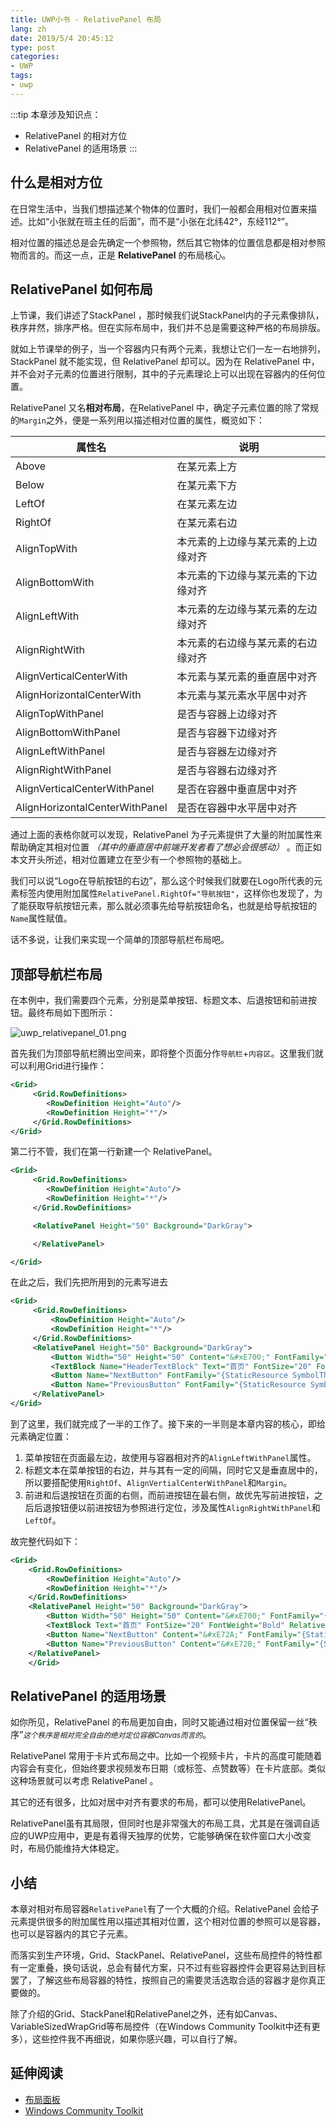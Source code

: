 ```yaml
---
title: UWP小书 - RelativePanel 布局
lang: zh
date: 2019/5/4 20:45:12
type: post
categories:
- UWP
tags:
- uwp
---
```


:::tip
本章涉及知识点：
- RelativePanel 的相对方位
- RelativePanel 的适用场景
:::

## 什么是相对方位

在日常生活中，当我们想描述某个物体的位置时，我们一般都会用相对位置来描述。比如“小张就在班主任的后面”，而不是“小张在北纬42°，东经112°”。

相对位置的描述总是会先确定一个参照物，然后其它物体的位置信息都是相对参照物而言的。而这一点，正是 **RelativePanel** 的布局核心。

<!--more-->

## RelativePanel 如何布局

上节课，我们讲述了StackPanel ，那时候我们说StackPanel内的子元素像排队，秩序井然，排序严格。但在实际布局中，我们并不总是需要这种严格的布局排版。

就如上节课举的例子，当一个容器内只有两个元素，我想让它们一左一右地排列，StackPanel 就不能实现，但 RelativePanel 却可以。因为在 RelativePanel 中，并不会对子元素的位置进行限制，其中的子元素理论上可以出现在容器内的任何位置。

RelativePanel 又名**相对布局**，在RelativePanel 中，确定子元素位置的除了常规的`Margin`之外，便是一系列用以描述相对位置的属性，概览如下：

|属性名|说明|
|-|-|
|Above|在某元素上方|
|Below|在某元素下方|
|LeftOf|在某元素左边|
|RightOf|在某元素右边|
|AlignTopWith|本元素的上边缘与某元素的上边缘对齐|
|AlignBottomWith|本元素的下边缘与某元素的下边缘对齐|
|AlignLeftWith|本元素的左边缘与某元素的左边缘对齐|
|AlignRightWith|本元素的右边缘与某元素的右边缘对齐|
|AlignVerticalCenterWith|本元素与某元素的垂直居中对齐|
|AlignHorizontalCenterWith|本元素与某元素水平居中对齐|
|AlignTopWithPanel|是否与容器上边缘对齐|
|AlignBottomWithPanel|是否与容器下边缘对齐|
|AlignLeftWithPanel|是否与容器左边缘对齐|
|AlignRightWithPanel|是否与容器右边缘对齐|
|AlignVerticalCenterWithPanel|是否在容器中垂直居中对齐|
|AlignHorizontalCenterWithPanel|是否在容器中水平居中对齐|

通过上面的表格你就可以发现，RelativePanel 为子元素提供了大量的附加属性来帮助确定其相对位置 *（其中的垂直居中前端开发者看了想必会很感动）*  。而正如本文开头所述，相对位置建立在至少有一个参照物的基础上。

我们可以说“Logo在导航按钮的右边”，那么这个时候我们就要在Logo所代表的元素标签内使用附加属性`RelativePanel.RightOf="导航按钮"`，这样你也发现了，为了能获取导航按钮元素，那么就必须事先给导航按钮命名，也就是给导航按钮的`Name`属性赋值。

话不多说，让我们来实现一个简单的顶部导航栏布局吧。

## 顶部导航栏布局

在本例中，我们需要四个元素，分别是菜单按钮、标题文本、后退按钮和前进按钮。最终布局如下图所示：

![uwp_relativepanel_01.png](https://storage.live.com/items/51816931BAB0F7A8!12611?authkey=AO7QXpgYo7-5DUU)

首先我们为顶部导航栏腾出空间来，即将整个页面分作`导航栏`+`内容区`。这里我们就可以利用Grid进行操作：

```xml
<Grid>
     <Grid.RowDefinitions>
        <RowDefinition Height="Auto"/>
        <RowDefinition Height="*"/>
     </Grid.RowDefinitions>
</Grid>
```

第二行不管，我们在第一行新建一个 RelativePanel。

```xml
<Grid>
     <Grid.RowDefinitions>
        <RowDefinition Height="Auto"/>
        <RowDefinition Height="*"/>
     </Grid.RowDefinitions>

     <RelativePanel Height="50" Background="DarkGray">

     </RelativePanel> 

</Grid>
```

在此之后，我们先把所用到的元素写进去

```xml
<Grid>
     <Grid.RowDefinitions>
         <RowDefinition Height="Auto"/>
         <RowDefinition Height="*"/>
     </Grid.RowDefinitions>
     <RelativePanel Height="50" Background="DarkGray">
         <Button Width="50" Height="50" Content="&#xE700;" FontFamily="{StaticResource SymbolThemeFontFamily}" Name="MenuButton" />
         <TextBlock Name="HeaderTextBlock" Text="首页" FontSize="20" FontWeight="Bold" />
         <Button Name="NextButton" FontFamily="{StaticResource SymbolThemeFontFamily}" Content="&#xE72A;"  Height="50" Width="50" />
         <Button Name="PreviousButton" FontFamily="{StaticResource SymbolThemeFontFamily}" Content="&#xE72B;"  Height="50" Width="50" />
     </RelativePanel>
</Grid>
```

到了这里，我们就完成了一半的工作了。接下来的一半则是本章内容的核心，即给元素确定位置：

1. 菜单按钮在页面最左边，故使用与容器相对齐的`AlignLeftWithPanel`属性。
2. 标题文本在菜单按钮的右边，并与其有一定的间隔，同时它又是垂直居中的，所以要搭配使用`RightOf`、`AlignVertialCenterWithPanel`和`Margin`。
3. 前进和后退按钮在页面的右侧，而前进按钮在最右侧，故优先写前进按钮，之后后退按钮便以前进按钮为参照进行定位，涉及属性`AlignRightWithPanel`和`LeftOf`。

故完整代码如下：

```xml
<Grid>
    <Grid.RowDefinitions>
        <RowDefinition Height="Auto"/>
        <RowDefinition Height="*"/>
    </Grid.RowDefinitions>
    <RelativePanel Height="50" Background="DarkGray">
        <Button Width="50" Height="50" Content="&#xE700;" FontFamily="{StaticResource SymbolThemeFontFamily}" Name="MenuButton" RelativePanel.AlignLeftWithPanel="True"/>
        <TextBlock Text="首页" FontSize="20" FontWeight="Bold" RelativePanel.RightOf="MenuButton" RelativePanel.AlignVerticalCenterWithPanel="True" Margin="15,0,0,0"/>
        <Button Name="NextButton" Content="&#xE72A;" FontFamily="{StaticResource SymbolThemeFontFamily}" Height="50" Width="50" RelativePanel.AlignRightWithPanel="True"/>
        <Button Name="PreviousButton" Content="&#xE72B;" FontFamily="{StaticResource SymbolThemeFontFamily}" Height="50" Width="50" RelativePanel.LeftOf="NextButton"/>
    </RelativePanel>
    </Grid>
```

## RelativePanel 的适用场景

如你所见，RelativePanel 的布局更加自由，同时又能通过相对位置保留一丝“秩序”<small>*这个秩序是相对完全自由的绝对定位容器Canvas而言的*</small>。

RelativePanel 常用于卡片式布局之中。比如一个视频卡片，卡片的高度可能随着内容会有变化，但始终要求视频发布日期（或标签、点赞数等）在卡片底部。类似这种场景就可以考虑 RelativePanel 。

其它的还有很多，比如对居中对齐有要求的布局，都可以使用RelativePanel。

RelativePanel虽有其局限，但同时也是非常强大的布局工具，尤其是在强调自适应的UWP应用中，更是有着得天独厚的优势，它能够确保在软件窗口大小改变时，布局仍能维持大体稳定。

## 小结

本章对相对布局容器`RelativePanel`有了一个大概的介绍。RelativePanel 会给子元素提供很多的附加属性用以描述其相对位置，这个相对位置的参照可以是容器，也可以是容器内的其它子元素。

而落实到生产环境，Grid、StackPanel、RelativePanel，这些布局控件的特性都有一定重叠，换句话说，总会有替代方案，只不过有些容器控件会更容易达到目标罢了，了解这些布局容器的特性，按照自己的需要灵活选取合适的容器才是你真正要做的。

除了介绍的Grid、StackPanel和RelativePanel之外，还有如Canvas、VariableSizedWrapGrid等布局控件（在Windows Community Toolkit中还有更多），这些控件我不再细说，如果你感兴趣，可以自行了解。

## 延伸阅读

- [布局面板](https://docs.microsoft.com/zh-cn/windows/uwp/design/layout/layout-panels)
- [Windows Community Toolkit](https://github.com/windows-toolkit/WindowsCommunityToolkit)
